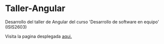 # Taller-Angular

Desarrollo del taller de Angular del curso 'Desarrollo de software en equipo' (ISIS2603)

Visita la pagina desplegada [aqui.](https://ddi4z.github.io/Taller-Angular/)
